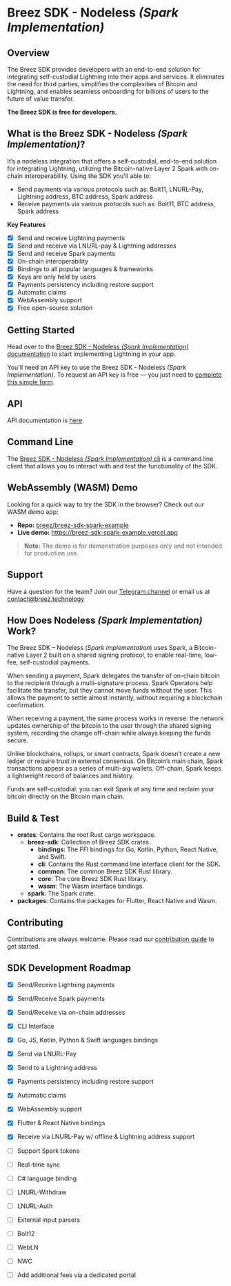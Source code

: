 # Breez SDK - Nodeless *(Spark Implementation)*

## **Overview**

The Breez SDK provides developers with an end-to-end solution for integrating self-custodial Lightning into their apps and services.
It eliminates the need for third parties, simplifies the complexities of Bitcoin and Lightning, and enables seamless onboarding for billions of users to the future of value transfer.

**The Breez SDK is free for developers.**


## **What is the Breez SDK - Nodeless *(Spark Implementation)*?**

It’s a nodeless integration that offers a self-custodial, end-to-end solution for integrating Lightning, utilizing the Bitcoin-native Layer 2 Spark with on-chain interoperability. Using the SDK you'll able to:

- Send payments via various protocols such as: Bolt11, LNURL-Pay, Lightning address, BTC address, Spark address
- Receive payments via various protocols such as: Bolt11, BTC address, Spark address

**Key Features**
- [x] Send and receive Lightning payments
- [x] Send and receive via LNURL-pay & Lightning addresses 
- [x] Send and receive Spark payments  
- [x] On-chain interoperability
- [x] Bindings to all popular languages & frameworks
- [x] Keys are only held by users
- [x] Payments persistency including restore support
- [x] Automatic claims
- [x] WebAssembly support
- [x] Free open-source solution

## Getting Started 

Head over to the [Breez SDK - Nodeless *(Spark Implementation)* documentation](https://sdk-doc-spark.breez.technology/) to start implementing Lightning in your app.

You'll need an API key to use the Breez SDK - Nodeless *(Spark Implementation)*. To request an API key is free — you just need to [complete this simple form](https://breez.technology/request-api-key/#contact-us-form-sdk).


## **API**

API documentation is [here](https://breez.github.io/spark-sdk/breez_sdk_spark/index.html).


## **Command Line**

The [Breez SDK - Nodeless *(Spark Implementation)* cli](https://github.com/breez/spark-sdk/tree/main/crates/breez-sdk/cli) is a command line client that allows you to interact with and test the functionality of the SDK.

## WebAssembly (WASM) Demo

Looking for a quick way to try the SDK in the browser? Check out our WASM demo app:

- **Repo:** [breez/breez-sdk-spark-example](https://github.com/breez/breez-sdk-spark-example)  
- **Live demo:** https://breez-sdk-spark-example.vercel.app  

> **Note:** The demo is for demonstration purposes only and not intended for production use.

## **Support**

Have a question for the team? Join our [Telegram channel](https://t.me/breezsdk) or email us at [contact@breez.technology](mailto:contact@breez.technology)
 

## How Does Nodeless *(Spark Implementation)* Work?

The Breez SDK – Nodeless (*Spark implementation*) uses Spark, a Bitcoin-native Layer 2 built on a shared signing protocol, to enable real-time, low-fee, self-custodial payments.

When sending a payment, Spark delegates the transfer of on-chain bitcoin to the recipient through a multi-signature process.
Spark Operators help facilitate the transfer, but they cannot move funds without the user. This allows the payment to settle almost instantly, without requiring a blockchain confirmation.

When receiving a payment, the same process works in reverse: the network updates ownership of the bitcoin to the user through the shared signing system, recording the change off-chain while always keeping the funds secure.

Unlike blockchains, rollups, or smart contracts, Spark doesn’t create a new ledger or require trust in external consensus.
On Bitcoin’s main chain, Spark transactions appear as a series of multi-sig wallets. Off-chain, Spark keeps a lightweight record of balances and history.

Funds are self-custodial: you can exit Spark at any time and reclaim your bitcoin directly on the Bitcoin main chain.


## **Build & Test**

- **crates**: Contains the root Rust cargo workspace.
    - **breez-sdk**: Collection of Breez SDK crates.
        - **bindings**: The FFI bindings for Go, Kotlin, Python, React Native, and Swift.
        - **cli**: Contains the Rust command line interface client for the SDK.
        - **common**: The common Breez SDK Rust library.
        - **core**: The core Breez SDK Rust library.
        - **wasm**: The Wasm interface bindings.        
    - **spark**: The Spark crate.
- **packages**: Contains the packages for Flutter, React Native and Wasm.


## **Contributing**

Contributions are always welcome. Please read our [contribution guide](CONTRIBUTING.md) to get started.


## **SDK Development Roadmap**

- [x] Send/Receive Lightning payments
- [x] Send/Receive Spark payments
- [x] Send/Receive via on-chain addresses
- [x] CLI Interface
- [x] Go, JS, Kotlin, Python & Swift languages bindings
- [x] Send via LNURL-Pay
- [x] Send to a Lightning address
- [x] Payments persistency including restore support
- [x] Automatic claims 
- [x] WebAssembly support
- [x] Flutter & React Native bindings 
- [x] Receive via LNURL-Pay w/ offline & Lightning address support
- [ ] Support Spark tokens
- [ ] Real-time sync
- [ ] C# language binding
- [ ] LNURL-Withdraw
- [ ] LNURL-Auth
- [ ] External input parsers
- [ ] Bolt12 
- [ ] WebLN
- [ ] NWC
- [ ]  Add additional fees via a dedicated portal



